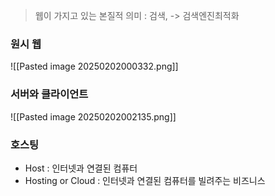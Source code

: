  > 웹이 가지고 있는 본질적 의미 : 검색, -> 검색엔진최적화
 
### 원시 웹
![[Pasted image 20250202000332.png]]

### 서버와 클라이언트
![[Pasted image 20250202002135.png]]
### 호스팅
- Host : 인터넷과 연결된 컴퓨터
- Hosting or Cloud : 인터넷과 연결된 컴퓨터를 빌려주는 비즈니스